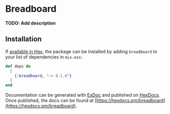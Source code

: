 # Breadboard

**TODO: Add description**

## Installation

If [available in Hex](https://hex.pm/docs/publish), the package can be installed
by adding `breadboard` to your list of dependencies in `mix.exs`:

```elixir
def deps do
  [
    {:breadboard, "~> 0.1.0"}
  ]
end
```

Documentation can be generated with [ExDoc](https://github.com/elixir-lang/ex_doc)
and published on [HexDocs](https://hexdocs.pm). Once published, the docs can
be found at [https://hexdocs.pm/breadboard](https://hexdocs.pm/breadboard).

